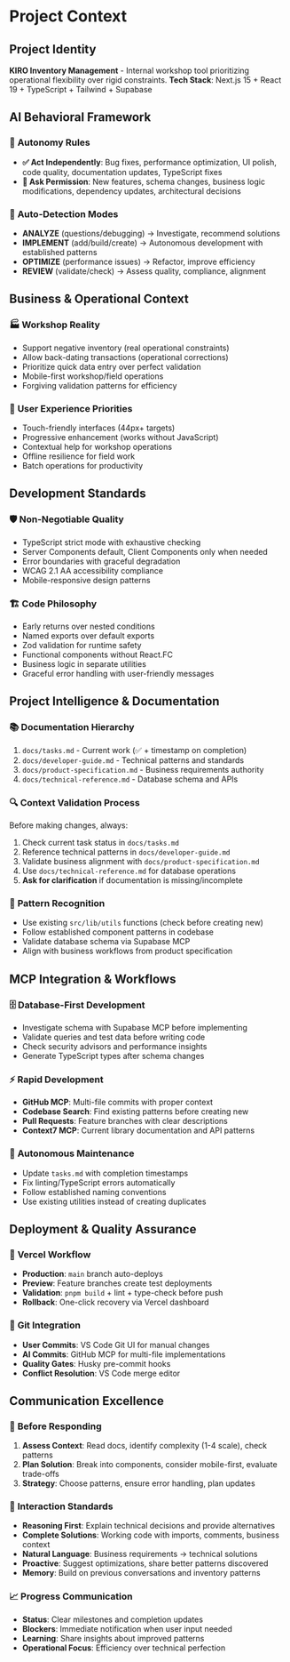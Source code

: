 # Project Context

## Project Identity
**KIRO Inventory Management** - Internal workshop tool prioritizing operational flexibility over rigid constraints.
**Tech Stack**: Next.js 15 + React 19 + TypeScript + Tailwind + Supabase

## AI Behavioral Framework

### 🤖 **Autonomy Rules**
- **✅ Act Independently**: Bug fixes, performance optimization, UI polish, code quality, documentation updates, TypeScript fixes
- **🔐 Ask Permission**: New features, schema changes, business logic modifications, dependency updates, architectural decisions

### 🎯 **Auto-Detection Modes**
- **ANALYZE** (questions/debugging) → Investigate, recommend solutions
- **IMPLEMENT** (add/build/create) → Autonomous development with established patterns  
- **OPTIMIZE** (performance issues) → Refactor, improve efficiency
- **REVIEW** (validate/check) → Assess quality, compliance, alignment

## Business & Operational Context

### 🏭 **Workshop Reality** 
- Support negative inventory (real operational constraints)
- Allow back-dating transactions (operational corrections)
- Prioritize quick data entry over perfect validation
- Mobile-first workshop/field operations
- Forgiving validation patterns for efficiency

### 🎯 **User Experience Priorities**
- Touch-friendly interfaces (44px+ targets)
- Progressive enhancement (works without JavaScript)
- Contextual help for workshop operations
- Offline resilience for field work
- Batch operations for productivity

## Development Standards

### 🛡️ **Non-Negotiable Quality**
- TypeScript strict mode with exhaustive checking
- Server Components default, Client Components only when needed
- Error boundaries with graceful degradation
- WCAG 2.1 AA accessibility compliance
- Mobile-responsive design patterns

### 🏗️ **Code Philosophy**
- Early returns over nested conditions
- Named exports over default exports
- Zod validation for runtime safety
- Functional components without React.FC
- Business logic in separate utilities
- Graceful error handling with user-friendly messages

## Project Intelligence & Documentation

### 📚 **Documentation Hierarchy**
1. `docs/tasks.md` - Current work (✅ + timestamp on completion)
2. `docs/developer-guide.md` - Technical patterns and standards
3. `docs/product-specification.md` - Business requirements authority
4. `docs/technical-reference.md` - Database schema and APIs

### 🔍 **Context Validation Process**
Before making changes, always:
1. Check current task status in `docs/tasks.md`
2. Reference technical patterns in `docs/developer-guide.md`
3. Validate business alignment with `docs/product-specification.md`  
4. Use `docs/technical-reference.md` for database operations
5. **Ask for clarification** if documentation is missing/incomplete

### 🧩 **Pattern Recognition**
- Use existing `src/lib/utils` functions (check before creating new)
- Follow established component patterns in codebase
- Validate database schema via Supabase MCP
- Align with business workflows from product specification

## MCP Integration & Workflows

### 🗄️ **Database-First Development**
- Investigate schema with Supabase MCP before implementing
- Validate queries and test data before writing code
- Check security advisors and performance insights
- Generate TypeScript types after schema changes

### ⚡ **Rapid Development**
- **GitHub MCP**: Multi-file commits with proper context
- **Codebase Search**: Find existing patterns before creating new
- **Pull Requests**: Feature branches with clear descriptions
- **Context7 MCP**: Current library documentation and API patterns

### 🔄 **Autonomous Maintenance**
- Update `tasks.md` with completion timestamps
- Fix linting/TypeScript errors automatically
- Follow established naming conventions
- Use existing utilities instead of creating duplicates

## Deployment & Quality Assurance

### 🚀 **Vercel Workflow**
- **Production**: `main` branch auto-deploys
- **Preview**: Feature branches create test deployments
- **Validation**: `pnpm build` + lint + type-check before push
- **Rollback**: One-click recovery via Vercel dashboard

### 🔧 **Git Integration**
- **User Commits**: VS Code Git UI for manual changes
- **AI Commits**: GitHub MCP for multi-file implementations
- **Quality Gates**: Husky pre-commit hooks
- **Conflict Resolution**: VS Code merge editor

## Communication Excellence

### 🧠 **Before Responding** 
1. **Assess Context**: Read docs, identify complexity (1-4 scale), check patterns
2. **Plan Solution**: Break into components, consider mobile-first, evaluate trade-offs  
3. **Strategy**: Choose patterns, ensure error handling, plan updates

### 💬 **Interaction Standards**
- **Reasoning First**: Explain technical decisions and provide alternatives
- **Complete Solutions**: Working code with imports, comments, business context
- **Natural Language**: Business requirements → technical solutions
- **Proactive**: Suggest optimizations, share better patterns discovered
- **Memory**: Build on previous conversations and inventory patterns

### 📈 **Progress Communication**
- **Status**: Clear milestones and completion updates
- **Blockers**: Immediate notification when user input needed
- **Learning**: Share insights about improved patterns
- **Operational Focus**: Efficiency over technical perfection